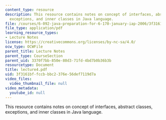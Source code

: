 ```yaml
---
content_type: resource
description: This resource contains notes on concept of interfaces, abstract classes,
  exceptions, and inner classes in Java language.
file: /courses/6-092-java-preparation-for-6-170-january-iap-2006/3f3161bffccbbbc2376e56def7119d7a_lecture4.pdf
file_type: application/pdf
learning_resource_types:
- Lecture Notes
license: https://creativecommons.org/licenses/by-nc-sa/4.0/
ocw_type: OCWFile
parent_title: Lecture Notes
parent_type: CourseSection
parent_uid: 3370f7bb-850e-80d3-71fd-4bd7b0b36b3b
resourcetype: Document
title: lecture4.pdf
uid: 3f3161bf-fccb-bbc2-376e-56def7119d7a
video_files:
  video_thumbnail_file: null
video_metadata:
  youtube_id: null
---
```

This resource contains notes on concept of interfaces, abstract classes, exceptions, and inner classes in Java language.
